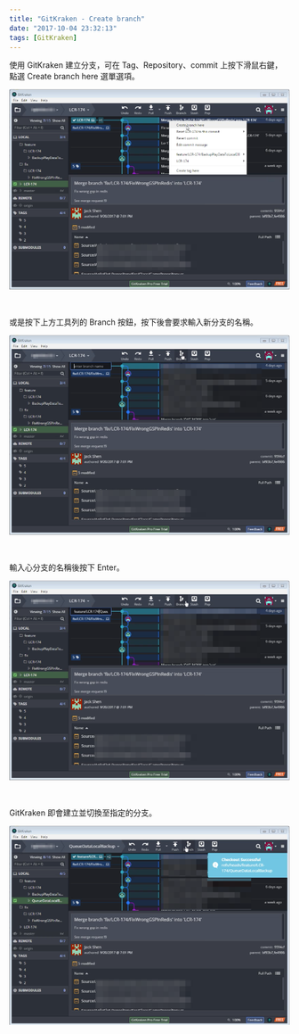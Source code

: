 ```yaml
---
title: "GitKraken - Create branch"
date: "2017-10-04 23:32:13"
tags: [GitKraken]
---
```



使用 GitKraken 建立分支，可在 Tag、Repository、commit 上按下滑鼠右鍵，點選 Create branch here 選單選項。 

<!-- More -->

![1.png](1.png)

<br/>


或是按下上方工具列的 Branch 按鈕，按下後會要求輸入新分支的名稱。  

![2.png](2.png)

<br/>


輸入心分支的名稱後按下 Enter。  

![3.png](3.png)

<br/>


GitKraken 即會建立並切換至指定的分支。  

![4.png](4.png)

<br/>
